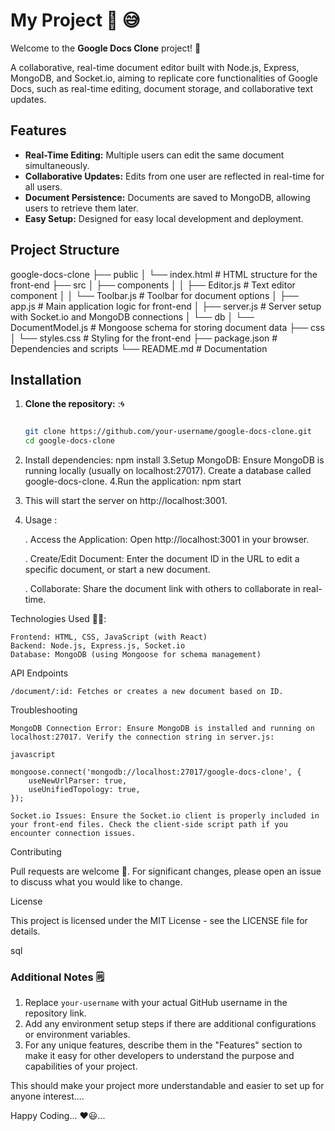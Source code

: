 # My Project 🎨 😅
Welcome to the **Google Docs Clone** project! 📄


A collaborative, real-time document editor built with Node.js, Express, MongoDB, and Socket.io, aiming to replicate core functionalities of Google Docs, such as real-time editing, document storage, and collaborative text updates.

## Features
- **Real-Time Editing:** Multiple users can edit the same document simultaneously.
- **Collaborative Updates:** Edits from one user are reflected in real-time for all users.
- **Document Persistence:** Documents are saved to MongoDB, allowing users to retrieve them later.
- **Easy Setup:** Designed for easy local development and deployment.

## Project Structure


google-docs-clone 
├── public 
│ └── index.html # HTML structure for the front-end 
├── src 
│ ├── components 
│ │ ├── Editor.js # Text editor component 
│ │ └── Toolbar.js # Toolbar for document options 
│ ├── app.js # Main application logic for front-end 
│ ├── server.js # Server setup with Socket.io and MongoDB connections 
│ └── db 
│ └── DocumentModel.js # Mongoose schema for storing document data 
├── css 
│ └── styles.css # Styling for the front-end 
├── package.json # Dependencies and scripts 
└── README.md # Documentation


## Installation

1. **Clone the repository:** :🌀
   ```bash

   git clone https://github.com/your-username/google-docs-clone.git
   cd google-docs-clone
   
2. Install dependencies:
npm install
3.Setup MongoDB: Ensure MongoDB is running locally (usually on localhost:27017). Create a database called google-docs-clone.
4.Run the application:
  npm start
5. This will start the server on http://localhost:3001.
6. 
    Usage :

   . Access the Application: Open http://localhost:3001 in your browser.

   . Create/Edit Document: Enter the document ID in the URL to edit a specific document, or start a new document.

   . Collaborate: Share the document link with others to collaborate in real-time.

Technologies Used 🧑‍💻:

    Frontend: HTML, CSS, JavaScript (with React)
    Backend: Node.js, Express.js, Socket.io
    Database: MongoDB (using Mongoose for schema management)

API Endpoints

    /document/:id: Fetches or creates a new document based on ID.

Troubleshooting 

    MongoDB Connection Error: Ensure MongoDB is installed and running on localhost:27017. Verify the connection string in server.js:

    javascript

    mongoose.connect('mongodb://localhost:27017/google-docs-clone', {
        useNewUrlParser: true,
        useUnifiedTopology: true,
    });

    Socket.io Issues: Ensure the Socket.io client is properly included in your front-end files. Check the client-side script path if you encounter connection issues.

Contributing

Pull requests are welcome 🚀. For significant changes, please open an issue to discuss what you would like to change.

License

This project is licensed under the MIT License - see the LICENSE file for details.

sql


### Additional Notes 🗒️ 
1. Replace `your-username` with your actual GitHub username in the repository link.
2. Add any environment setup steps if there are additional configurations or environment variables.
3. For any unique features, describe them in the "Features" section to make it easy for other developers to understand the purpose and capabilities of your project. 

This should make your project more understandable and easier to set up for anyone interest....

Happy Coding... ❤️😃...

